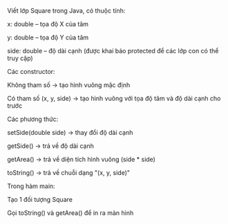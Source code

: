 Viết lớp Square trong Java, có thuộc tính:

x: double – tọa độ X của tâm

y: double – tọa độ Y của tâm

side: double – độ dài cạnh (được khai báo protected để các lớp con có thể truy cập)

Các constructor:

Không tham số → tạo hình vuông mặc định

Có tham số (x, y, side) → tạo hình vuông với tọa độ tâm và độ dài cạnh cho trước

Các phương thức:

setSide(double side) → thay đổi độ dài cạnh

getSide() → trả về độ dài cạnh

getArea() → trả về diện tích hình vuông  (side * side)

toString() → trả về chuỗi dạng "(x, y, side)"

Trong hàm main:

Tạo 1 đối tượng Square

Gọi toString() và getArea() để in ra màn hình